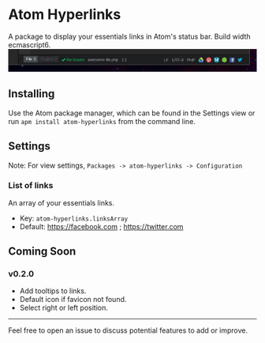 # Atom Hyperlinks
A package to display your essentials links in Atom's status bar. Build width ecmascript6.
![Atom Hyperlinks Screenshot](./atom-hyperlinks.png)
## Installing

Use the Atom package manager, which can be found in the Settings view or run
`apm install atom-hyperlinks` from the command line.

## Settings

Note: For view settings, `Packages -> atom-hyperlinks -> Configuration`

### List of links
An array of your essentials links.
* Key: `atom-hyperlinks.linksArray`
* Default: https://facebook.com ; https://twitter.com


## Coming Soon

### v0.2.0
- Add tooltips to links.
- Default icon if favicon not found.
- Select right or left position.

----
Feel free to open an issue to discuss potential features to add or improve.
